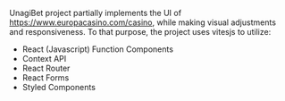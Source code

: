 UnagiBet project partially implements the UI of https://www.europacasino.com/casino, while making visual adjustments and responsiveness.
To that purpose, the project uses vitesjs to utilize:
- React (Javascript) Function Components
- Context API
- React Router
- React Forms
- Styled Components